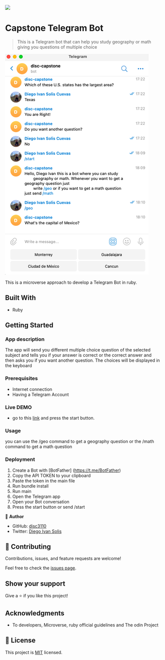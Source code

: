 ![](https://img.shields.io/badge/Microverse-blueviolet)

# Capstone Telegram Bot

> This is a Telegram bot that can help you study geography or math giving you questions of multiple choice

![screenshot](screen_shot.png)

This is a microverse approach to develop a Telegram Bot in ruby.

## Built With

- Ruby

## Getting Started

### App description

The app will send you different multiple choice question of the selected subject and tells you if your
answer is correct or the correct answer and then asks you if you want another question. The choices will be
displayed in the keyboard

### Prerequisites

* Internet connection
* Having a Telegram Account


### Live DEMO

- go to this [link](https://t.me/disc3110_bot) and press the start button.

### Usage

you can use the /geo command to get a geography question or the /math command to get a math question

### Deployment

1. Create a Bot with [BotFather] (https://t.me/BotFather)
2. Copy the API TOKEN to your clipboard
3. Paste the token in the main file
4. Run bundle install
5. Run main
6. Open the Telegram app
7. Open your Bot conversation
8. Press the start button or send /start


👤 **Author**

- GitHub: [disc3110](https://github.com/disc3110)
- Twitter: [Diego Ivan Solis](https://twitter.com/disc3110)

## 🤝 Contributing

Contributions, issues, and feature requests are welcome!

Feel free to check the [issues page](https://github.com/disc3110/Capstone-Telegram-Bot/issues).

## Show your support

Give a ⭐️ if you like this project!

## Acknowledgments

- To developers, Microverse, ruby official guidelines and The odin Project

## 📝 License

This project is [MIT](https://es.wikipedia.org/wiki/Licencia_MIT) licensed.
